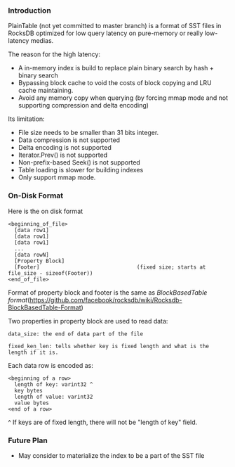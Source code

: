 ### Introduction
PlainTable (not yet committed to master branch)  is a format of SST files in RocksDB optimized for low query latency on pure-memory or really low-latency medias.
 
The reason for the high latency:
* A in-memory index is build to replace plain binary search by hash + binary search
* Bypassing block cache to void the costs of block copying and LRU cache maintaining.
* Avoid any memory copy when querying (by forcing mmap mode and not supporting compression and delta encoding)
 
Its limitation:
* File size needs to be smaller than 31 bits integer.
* Data compression is not supported
* Delta encoding is not supported
* Iterator.Prev() is not supported
* Non-prefix-based Seek() is not supported
* Table loading is slower for building indexes
* Only support mmap mode.
 
 
 
### On-Disk Format
Here is the on disk format
 
    <beginning_of_file>
      [data row1]
      [data row1]
      [data row1]
      ...
      [data rowN]
      [Property Block]
      [Footer]                               (fixed size; starts at file_size - sizeof(Footer))
    <end_of_file>
 
Format of property block and footer is the same as _BlockBasedTable format_(https://github.com/facebook/rocksdb/wiki/Rocksdb-BlockBasedTable-Format)
 
Two properties in property block are used to read data:

    data_size: the end of data part of the file

    fixed_ken_len: tells whether key is fixed length and what is the length if it is.

Each data row is encoded as:

    <beginning of a row>
      length of key: varint32 ^
      key bytes
      length of value: varint32
      value bytes
    <end of a row>
 
^ If keys are of fixed length, there will not be "length of key" field.
 
### Future Plan
 
* May consider to materialize the index to be a part of the SST file

